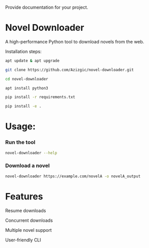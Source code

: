 Provide documentation for your project.

# Novel Downloader
A high-performance Python tool to download novels from the web.

Installation steps: 

``` bash
apt update & apt upgrade

git clone https://github.com/Azizgic/novel-downloader.git

cd novel-downloader

apt install python3

pip install -r requirements.txt

pip install -e .
```
# Usage:
### Run the tool
``` bash
novel-downloader --help
```
### Download a novel
``` bash
novel-downloader https://example.com/novelA -o novelA_output 
 ```

# Features

Resume downloads

Concurrent downloads

Multiple novel support

User-friendly CLI
